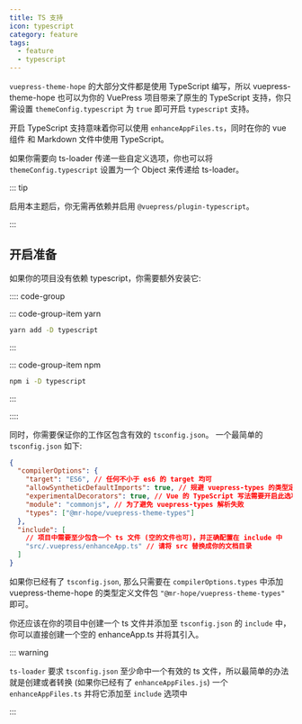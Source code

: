 ```yaml
---
title: TS 支持
icon: typescript
category: feature
tags:
  - feature
  - typescript
---
```


`vuepress-theme-hope` 的大部分文件都是使用 TypeScript 编写，所以 vuepress-theme-hope 也可以为你的 VuePress 项目带来了原生的 TypeScript 支持，你只需设置 `themeConfig.typescript` 为 `true` 即可开启 `typescript` 支持。

开启 TypeScript 支持意味着你可以使用 `enhanceAppFiles.ts`，同时在你的 vue 组件 和 Markdown 文件中使用 TypeScript。

如果你需要向 ts-loader 传递一些自定义选项，你也可以将 `themeConfig.typescript` 设置为一个 Object 来传递给 ts-loader。

<!-- more -->

::: tip

启用本主题后，你无需再依赖并启用 `@vuepress/plugin-typescript`。

:::

## 开启准备

如果你的项目没有依赖 typescript，你需要额外安装它:

:::: code-group

::: code-group-item yarn

```bash
yarn add -D typescript
```

:::

::: code-group-item npm

```bash
npm i -D typescript
```

:::

::::

同时，你需要保证你的工作区包含有效的 `tsconfig.json`。 一个最简单的 `tsconfig.json` 如下:

```json
{
  "compilerOptions": {
    "target": "ES6", // 任何不小于 es6 的 target 均可
    "allowSyntheticDefaultImports": true, // 规避 vuepress-types 的类型定义问题
    "experimentalDecorators": true, // Vue 的 TypeScript 写法需要开启此选项
    "module": "commonjs", // 为了避免 vuepress-types 解析失败
    "types": ["@mr-hope/vuepress-theme-types"]
  },
  "include": [
    // 项目中需要至少包含一个 ts 文件 (空的文件也可)，并正确配置在 include 中
    "src/.vuepress/enhanceApp.ts" // 请将 src 替换成你的文档目录
  ]
}
```

如果你已经有了 `tsconfig.json`, 那么只需要在 `compilerOptions.types` 中添加 vuepress-theme-hope 的类型定义文件包 `"@mr-hope/vuepress-theme-types"` 即可。

你还应该在你的项目中创建一个 ts 文件并添加至 `tsconfig.json` 的 `include` 中，你可以直接创建一个空的 enhanceApp.ts 并将其引入。

::: warning

`ts-loader` 要求 `tsconfig.json` 至少命中一个有效的 ts 文件，所以最简单的办法就是创建或者转换 (如果你已经有了 `enhanceAppFiles.js`) 一个 `enhanceAppFiles.ts` 并将它添加至 `include` 选项中

:::
